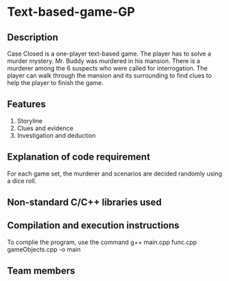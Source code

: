 # Text-based-game-GP
## Description
Case Closed is a one-player text-based game. The player has to solve a murder mystery. Mr. Buddy was murdered in his mansion. There is a murderer among the 6 suspects who were called for interrogation.  The player can walk through the mansion and its surrounding to find clues to help the player to finish the game.

## Features
1. Storyline 
2. Clues and evidence 
3. Investigation and deduction

## Explanation of code requirement 
For each game set, the murderer and scenarios are decided randomly using a dice roll.

## Non-standard C/C++ libraries used 

## Compilation and execution instructions
To complie the program, use the command g++ main.cpp func.cpp gameObjects.cpp -o main

## Team members 
